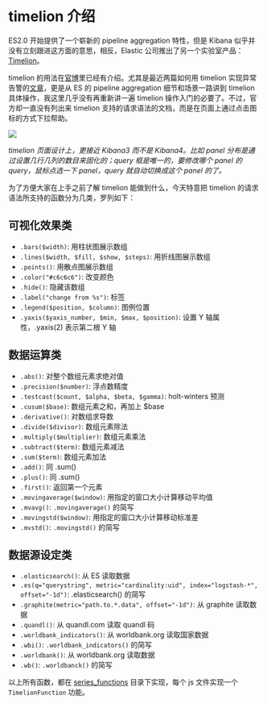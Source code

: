 # timelion 介绍

ES2.0 开始提供了一个崭新的 pipeline aggregation 特性，但是 Kibana 似乎并没有立刻跟进这方面的意思，相反，Elastic 公司推出了另一个实验室产品：[Timelion](https://github.com/elastic/timelion)。

timelion 的用法在[官博](https://www.elastic.co/blog/timelion-timeline)里已经有介绍。尤其是最近两篇如何用 timelion 实现异常告警的[文章](https://www.elastic.co/blog/implementing-a-statistical-anomaly-detector-part-2)，更是从 ES 的 pipeline aggregation 细节和场景一路讲到 timelion 具体操作，我这里几乎没有再重新讲一遍 timelion 操作入门的必要了。不过，官方却一直没有列出来 timelion 支持的请求语法的文档，而是在页面上通过点击图标的方式下拉帮助。

![](http://logstash.es/images/timelion.png)

*timelion 页面设计上，更接近 Kibana3 而不是 Kibana4。比如 panel 分布是通过设置几行几列的数目来固化的；query 框是唯一的，要修改哪个 panel 的 query，鼠标点选一下 panel，query 就自动切换成这个 panel 的了。*

为了方便大家在上手之前了解 timelion 能做到什么，今天特意把 timelion 的请求语法所支持的函数分为几类，罗列如下：

## 可视化效果类

* `.bars($width)`: 用柱状图展示数组
* `.lines($width, $fill, $show, $steps)`: 用折线图展示数组
* `.points()`: 用散点图展示数组
* `.color("#c6c6c6")`: 改变颜色
* `.hide()`: 隐藏该数组
* `.label("change from %s")`: 标签
* `.legend($position, $column)`: 图例位置
* `.yaxis($yaxis_number, $min, $max, $position)`: 设置 Y 轴属性，.yaxis(2) 表示第二根 Y 轴

## 数据运算类

* `.abs()`: 对整个数组元素求绝对值
* `.precision($number)`: 浮点数精度
* `.testcast($count, $alpha, $beta, $gamma)`: holt-winters 预测
* `.cusum($base)`: 数组元素之和，再加上 $base
* `.derivative()`: 对数组求导数
* `.divide($divisor)`: 数组元素除法
* `.multiply($multiplier)`: 数组元素乘法
* `.subtract($term)`: 数组元素减法
* `.sum($term)`: 数组元素加法
* `.add()`: 同 .sum()
* `.plus()`: 同 .sum()
* `.first()`: 返回第一个元素
* `.movingaverage($window)`: 用指定的窗口大小计算移动平均值
* `.mvavg()`: `.movingaverage()` 的简写
* `.movingstd($window)`: 用指定的窗口大小计算移动标准差
* `.mvstd()`: `.movingstd()` 的简写

## 数据源设定类

* `.elasticsearch()`: 从 ES 读取数据
* `.es(q="querystring", metric="cardinality:uid", index="logstash-*", offset="-1d")`: .elasticsearch() 的简写
* `.graphite(metric="path.to.*.data", offset="-1d")`: 从 graphite 读取数据
* `.quandl()`: 从 quandl.com 读取 quandl 码
* `.worldbank_indicators()`: 从 worldbank.org 读取国家数据
* `.wbi()`: `.worldbank_indicators()` 的简写
* `.worldbank()`: 从 worldbank.org 读取数据
* `.wb()`: `.worldbanck()` 的简写

以上所有函数，都在 [series_functions](https://github.com/elastic/timelion/tree/master/series_functions) 目录下实现，每个 js 文件实现一个 `TimelionFunction` 功能。




